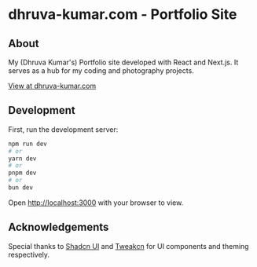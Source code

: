 # dhruva-kumar.com - Portfolio Site

## About

My (Dhruva Kumar's) Portfolio site developed with React and Next.js. It serves as a hub for my coding and photography projects.

[View at dhruva-kumar.com](https://dhruva-kumar.com)

## Development

First, run the development server:

```bash
npm run dev
# or
yarn dev
# or
pnpm dev
# or
bun dev
```

Open [http://localhost:3000](http://localhost:3000) with your browser to view.

## Acknowledgements

Special thanks to [Shadcn UI](https://ui.shadcn.com/) and [Tweakcn](https://tweakcn.com/) for UI components and theming respectively.
